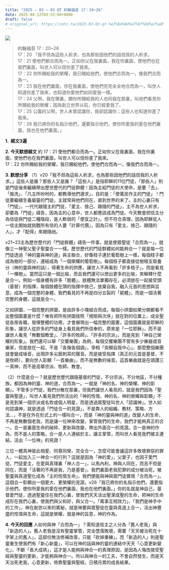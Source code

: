 ```yaml
---
title: "2025 – 03 – 03 QT 約翰福音 17：20~26"
date: 2025-04-12T03:53:04+0800
draft: false
# original_url: https://cmtc.tw/2025-03-03-qt-%e7%b4%84%e7%bf%b0%e7%a6%8f%e9%9f%b3-17%ef%bc%9a2026
---
```


![](/images/qt.jpg)
> 約翰福音 17：20\~26  
> 17：20 「我不但為這些人祈求，也為那些因他們的話信我的人祈求，  
> 17：21 使他們都合而為一。正如你父在我裏面，我在你裏面，使他們也在我們裏面，叫世人可以信你差了我來。  
> 17：22 你所賜給我的榮耀，我已賜給他們，使他們合而為一，像我們合而為一。  
> 17：23 我在他們裏面，你在我裏面，使他們完完全全地合而為一，叫世人知道你差了我來，也知道你愛他們如同愛我一樣。  
> 17：24 父啊，我在哪裏，願你所賜給我的人也同我在那裏，叫他們看見你所賜給我的榮耀；因為創立世界以前，你已經愛我了。  
> 17：25 公義的父啊，世人未曾認識你，我卻認識你；這些人也知道你差了我來。  
> 17：26 我已將你的名指示他們，還要指示他們，使你所愛我的愛在他們裏面，我也在他們裏面。」

**1.  經文3遍**

**2. 今天默想經文**
約 17：21 使他們都合而為一。正如你父在我裏面，我在你裏面，使他們也在我們裏面，叫世人可以信你差了我來。  
17：22 你所賜給我的榮耀，我已賜給他們，使他們合而為一，像我們合而為一。

**3. 默想分享**
（1）v20「我不但為這些人祈求，也為那些因他們的話信我的人祈求。」這些人是誰？那些人又是誰？「這些人」是指耶穌的11位門徒，「那些人」則是門徒後來繼續帶出歷世歷代的門徒群體！因為主給門徒的大使命，是要「去」、「施洗」、「凡主所吩咐的，都教導他們遵求」，目的是：「使萬民作主的門徒」！門徒要繼續生養屬靈的門徒，主就常與他們同在，直到世界的末了。主的心裏只有「門徒」，一代代跟隨主的門徒，「愛主、捨己、跟隨的門徒」，主不為世人祈求，卻要為「門徒」禱告，因為主的心意中，世人都應該成為門徒。今天教會把信主分為信徒與門徒二種階段，是人軟弱的「便宜之計」，但不符合真理，因為耶穌從人一信主開始就挑戰所有信的人要「計算代價」，因為只有「愛主、捨己、跟隨的人」，才「配得」來跟隨祂。

v21\~23主為歷世歷代的「門徒群體」禱告一件事，就是使眾聖徒「合而為一」，就像三一神聖父聖子聖靈合一一樣。歷世歷代的門徒群體如何能夠合一？就是每一位門徒透過「神的靈與神的道」與主聯合，好像枝子連於葡萄樹上一樣，每個枝子都成為樹的一部分，連結成為「一個榮耀的葡萄樹」。每個枝子都直接從樹根支取養分（神的靈與神的話），得著生命的供應，讓世人不再看到「許多枝子」，而是看見「一棵樹」。當然這只是一個比喻，而且我們還可以想出更多的比喻，來解釋什麼是合一。例如一個身體有許多「肢體」，肢體無法單獨存在，必須放在一起接受頭（基督）的指揮，每個肢體在頭的指揮中捨己，放棄自我，融入元首的思想與旨意，成為一個完整的身體，我們看見的不再是四分五裂的「屍體」，而是一個活著完整的身體，這就是合一。

又如拼圖，一個完整的拼圖，是由許多小塊組合而成，每個小拼圖如果分開都看不出整個圖畫是什麼？唯有把所有拼圖按照「規矩與次序」放在對的位置上，成全聖徒各按各職，發揮整體的功用，才會展現出一幅完整的圖畫，這個圖畫就是耶穌的形象，讓世人從許多的門徒身上看見我們所信奉的，原來是「一位耶穌」，而不是讓世人看見「無數個教堂」、「許多的牧師」、「許多的宗派」，而是見到「神自己榮耀的形象」。我們還可以舉「交響樂團」為例，每個交響樂團不管有多少樂器或音樂家，但是放在一起，不是「各彈各個調」，爭相「突顯自我中心」，那麼整個樂團就會變成噪音，出現許多尖銳刺耳的聲音。而是接受指揮（真正的元首是基督，不是牧師），要向世人彰顯「一首樂曲」，而不是無數的噪音。這首樂曲就是在頌讚三一真神，而不是高舉宗派、牧師、教會。

（2）什麼是合一？就是歷世歷代跟隨基督的門徒，不分宗派，不分地區，不分種族，都因為神的靈、神的道，合而為一。一就是「神的名、神的榮耀、神的彰顯」，不管多少門徒，我們分散在那裏，但我們讓世人看見的，就是我們因為「聖靈與聖道」，叫世人看見我們所活出的「神的性情、神的名、神的榮耀與彰顯」不是見到某一個宗派或名牧或個人明星，而是透過眾聖徒叫世人「認識神」。世人如何認識神，就是透過「門徒合一的見證」，不是靠人的組織、教材、策略、方法…，不是在外在形式上的一樣叫合一，而是「神的靈與神的道」改變人的生命，不再是無數個老我，而是讓一位神來改變，掌管我們的生命，我們才能夠真正的合一。合一是裏面生命的破碎、更新與改變，帶出外面合一的見證。合一是神的作為，而不是人的策略，合一是人人連結於主，讓主掌管，而叫世人看見我們被主連結，活出「一位神」的見證！

三位一體真神彼此相愛、同尊同榮、完全合一，怎麼可能會讓這許多敗壞罪惡的罪人，一起加入三一神合一的行列？這就是因為「神的愛」，父愛子，也因子愛門徒，門徒愛主，在愛與真理裏「神人合一」，以馬內利，神與人同在，而且不但是同在，而是「活著的不再是我，乃是基督」，我們裏面老我犯罪的成分被治死，被聖靈與真道聖化成為「主的性情生命」，我們便能與神與眾門徒實現「合而為一」。這個合一彰顯出一個更大、更榮耀的見證。v26「我已將你的名指示他們，還要指示他們，使你所愛我的愛在他們裏面，我也在他們裏面。」你的名就是神自己，基督愛門徒，透過聖靈住在我們心裏，使我們天天活出聖潔成聖的生命，把神的生命成形在我們心裏，使我們與父和好，與父合一。「萬事互相效力」、「我們是神手中的工作」，神在創世以來的奧秘，就是神要與眾聖徒在靈與真道上合一，活出神豐盛的性情與生命，這就是榮耀，就是神的旨意，神的作為。

**4. 今天的回應**
人如何與神「合而為一」？需知道信主之人分為「舊人老我」與「新造的人」。舊人老我是沒有聖靈掌管，完全墮落敗壞，需要「天天被治死在十字架上的舊人」，這部份無法修補改善，只能「砍掉重練」。而「新造的人」則是聖靈重生使我們有「新心新靈」，可以在神的話與神的靈的連結中天天「心意更新變化」，不斷「長大成熟」，這才是人能夠與神合一的真理原因，是因為人悔改接受聖經與聖靈的更新，才能夠與神合一。所以與神合一的工夫，不會自然發生，而是天天治死老我，心意更新，倚靠聖靈與聖經，日積月累的成長結果。
